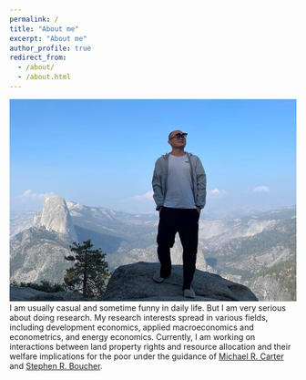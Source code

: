 ```yaml
---
permalink: /
title: "About me"
excerpt: "About me"
author_profile: true
redirect_from: 
  - /about/
  - /about.html
---
```

![background](/images/personalphoto-large.jpg)
I am usually casual and sometime funny in daily life. But I am very serious about doing research. My research interests spread in various fields, including development economics, applied macroeconomics and econometrics, and energy economics. Currently, I am working on interactions between land property rights and resource allocation and their welfare implications for the poor under the guidance of [Michael R. Carter](https://are.ucdavis.edu/people/faculty/michael-carter/) and [Stephen R. Boucher](https://are.ucdavis.edu/people/faculty/steve-boucher/).
